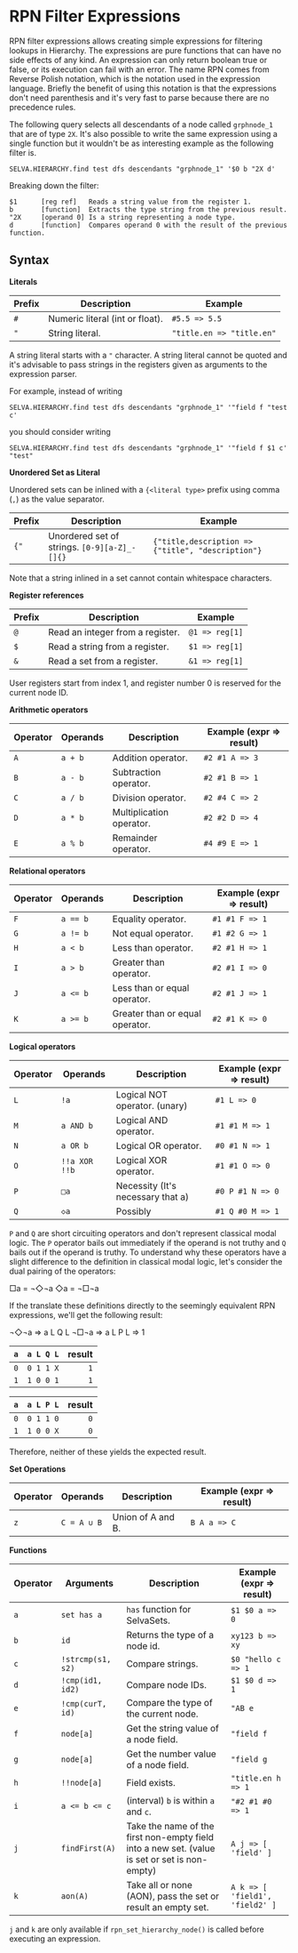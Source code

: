 # RPN Filter Expressions

RPN filter expressions allows creating simple expressions for filtering lookups
in Hierarchy. The expressions are pure functions that can have no side effects
of any kind. An expression can only return boolean true or false, or its
execution can fail with an error. The name RPN comes from Reverse Polish
notation, which is the notation used in the expression language. Briefly the
benefit of using this notation is that the expressions don't need parenthesis
and it's very fast to parse because there are no precedence rules.

The following query selects all descendants of a node called `grphnode_1` that are of
type `2X`. It's also possible to write the same expression using a single function
but it wouldn't be as interesting example as the following filter is.

```
SELVA.HIERARCHY.find test dfs descendants "grphnode_1" '$0 b "2X d'
```

Breaking down the filter:

```
$1      [reg ref]   Reads a string value from the register 1.
b       [function]  Extracts the type string from the previous result.
"2X     [operand 0] Is a string representing a node type.
d       [function]  Compares operand 0 with the result of the previous function.
```

## Syntax

**Literals**

| Prefix | Description                         | Example                   |
| ------ | ----------------------------------- | ------------------------- |
| `#`    | Numeric literal (int or float).     | `#5.5 => 5.5`             |
| `"`    | String literal.                     | `"title.en => "title.en"` |

A string literal starts with a `"` character. A string literal cannot be quoted
and it's advisable to pass strings in the registers given as arguments to the
expression parser.

For example, instead of writing

```
SELVA.HIERARCHY.find test dfs descendants "grphnode_1" '"field f "test c'
```

you should consider writing

```
SELVA.HIERARCHY.find test dfs descendants "grphnode_1" '"field f $1 c' "test"
```

**Unordered Set as Literal**

Unordered sets can be inlined with a `{<literal type>` prefix using comma (`,`)
as the value separator.

| Prefix | Description                                  | Example               |
| ------ | -------------------------------------------- | --------------------- |
| `{"`   | Unordered set of strings. `[0-9][a-Z]_-[]{}` | `{"title,description => {"title", "description"}` |

Note that a string inlined in a set cannot contain whitespace characters.

**Register references**

| Prefix | Description                      | Example        |
| ------ | -------------------------------- | -------------- |
| `@`    | Read an integer from a register. | `@1 => reg[1]` |
| `$`    | Read a string from a register.   | `$1 => reg[1]` |
| `&`    | Read a set from a register.      | `&1 => reg[1]` |

User registers start from index 1, and register number 0 is reserved for the current node ID.

**Arithmetic operators**

| Operator | Operands | Description              | Example (expr => result) |
| -------- | -------- | ------------------------ | ------------------------ |
| `A`      | `a + b`  | Addition operator.       | `#2 #1 A => 3`           |
| `B`      | `a - b`  | Subtraction operator.    | `#2 #1 B => 1`           |
| `C`      | `a / b`  | Division operator.       | `#2 #4 C => 2`           |
| `D`      | `a * b`  | Multiplication operator. | `#2 #2 D => 4`           |
| `E`      | `a % b`  | Remainder operator.      | `#4 #9 E => 1`           |

**Relational operators**

| Operator | Operands | Description                     | Example (expr => result) |
| -------- | -------- | ------------------------------- | ------------------------ |
| `F`      | `a == b` | Equality operator.              | `#1 #1 F => 1`           |
| `G`      | `a != b` | Not equal operator.             | `#1 #2 G => 1`           |
| `H`      | `a < b`  | Less than operator.             | `#2 #1 H => 1`           |
| `I`      | `a > b`  | Greater than operator.          | `#2 #1 I => 0`           |
| `J`      | `a <= b` | Less than or equal operator.    | `#2 #1 J => 1`           |
| `K`      | `a >= b` | Greater than or equal operator. | `#2 #1 K => 0`           |

**Logical operators**

| Operator | Operands      | Description                       | Example (expr => result) |
| -------- | ------------- | --------------------------------- | ------------------------ |
| `L`      | `!a`          | Logical NOT operator. (unary)     | `#1 L => 0`              |
| `M`      | `a AND b`     | Logical AND operator.             | `#1 #1 M => 1`           |
| `N`      | `a OR b`      | Logical OR operator.              | `#0 #1 N => 1`           |
| `O`      | `!!a XOR !!b` | Logical XOR operator.             | `#1 #1 O => 0`           |
| `P`      | `□a`          | Necessity (It's necessary that a) | `#0 P #1 N => 0`         |
| `Q`      | `◇a`          | Possibly                          | `#1 Q #0 M => 1`         |

`P` and `Q` are short circuiting operators and don't represent classical modal
logic. The `P` operator bails out immediately if the operand is not truthy and
`Q` bails out if the operand is truthy. To understand why these operators have
a slight difference to the definition in classical modal logic, let's consider
the dual pairing of the operators:

□a = ¬◇¬a
◇a = ¬□¬a

If the translate these definitions directly to the seemingly equivalent RPN
expressions, we'll get the following result:

¬◇¬a => a L Q L
¬□¬a => a L P L => 1

| `a` | `a L Q L` | result |
| :-: | :---------| -----: |
| `0` | `0 1 1 X` |    `1` |
| `1` | `1 0 0 1` |    `1` |

| `a` | `a L P L` | result |
| :-: | :---------| -----: |
| `0` | `0 1 1 0` |    `0` |
| `1` | `1 0 0 X` |    `0` |


Therefore, neither of these yields the expected result.

**Set Operations**

| Operator | Operands          | Description                           | Example (expr => result) |
| -------- | ----------------- | ------------------------------------- | ------------------------ |
| `z`      | `C = A ∪ B`       | Union of A and B.                     | `B A a => C`             |

**Functions**

| Operator | Arguments         | Description                           | Example (expr => result) |
| -------- | ----------------- | ------------------------------------- | ------------------------ |
| `a`      | `set has a`       | `has` function for SelvaSets.         | `$1 $0 a => 0`           |
| `b`      | `id`              | Returns the type of a node id.        | `xy123 b => xy`          |
| `c`      | `!strcmp(s1, s2)` | Compare strings.                      | `$0 "hello c => 1`       |
| `d`      | `!cmp(id1, id2)`  | Compare node IDs.                     | `$1 $0 d => 1`           |
| `e`      | `!cmp(curT, id)`  | Compare the type of the current node. | `"AB e`                  |
| `f`      | `node[a]`         | Get the string value of a node field. | `"field f`               |
| `g`      | `node[a]`         | Get the number value of a node field. | `"field g`               |
| `h`      | `!!node[a]`       | Field exists.                         | `"title.en h => 1`       |
| `i`      | `a <= b <= c`     | (interval) `b` is within `a` and `c`. | `"#2 #1 #0 => 1`         |
| `j`      | `findFirst(A)`    | Take the name of the first non-empty field into a new set. (value is set or set is non-empty) | `A j => [ 'field' ]` |
| `k`      | `aon(A)`          | Take all or none (AON), pass the set or result an empty set. | `A k => [ 'field1', 'field2' ]` |

`j` and `k` are only available if `rpn_set_hierarchy_node()` is called before
executing an expression.
